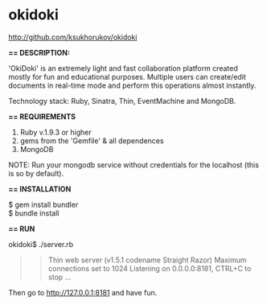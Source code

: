 okidoki
======= 


http://github.com/ksukhorukov/okidoki

<b>== DESCRIPTION:</b>

'OkiDoki' is an extremely light and fast collaboration platform created mostly for fun and educational purposes. 
Multiple users can create/edit documents in real-time mode and perform this operations almost instantly. 

Technology stack: Ruby, Sinatra, Thin, EventMachine and MongoDB.

<b>== REQUIREMENTS</b>

1) Ruby v.1.9.3 or higher<br/>
2) gems from the 'Gemfile' & all dependences<br/>
3) MongoDB<br/>

NOTE: Run your mongodb service without credentials for the localhost (this is so by default).


<b>== INSTALLATION</b>


$ gem install bundler<br/>
$ bundle install

<b>== RUN</b>


okidoki$ ./server.rb 
>> Thin web server (v1.5.1 codename Straight Razor)
>> Maximum connections set to 1024
>> Listening on 0.0.0.0:8181, CTRL+C to stop
...

Then go to http://127.0.0.1:8181 and have fun.
